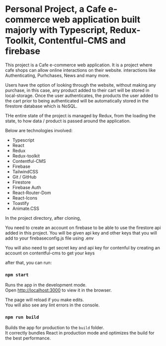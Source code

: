 # Personal Project, a Cafe e-commerce web application built majorly with Typescript, Redux-Toolkit, Contentful-CMS and firebase

This project is a Cafe e-commerce web application. 
It is a project where cafe shops can allow online interactions on their website. interactions like Authenticating, Purhchases, News and many more.

Users have the option of looking through the website, without making any purchase, in this case, any product added to their cart will be stored in local-storage.
Once the user authenticates, the products the user added to the cart prior to being authenticated will be automatically stored in the firestore database which is NoSQL.

THe entire state of the project is managed by Redux, from the loading the state, to how data / product is passed around the application.

Below are technologies involved:

- Typescript
- React
- Redux
- Redux-toolkit
- Contentful-CMS
- Firebase
- TailwindCSS
- Git / GitHub
- Firestore
- Firebase Auth
- React-Router-Dom
- React-Icons
- Toastify
- Animate.CSS

In the project directory, after cloning, 

You need to create an account on firebase to be able to use the firestore api added in this project.
You will be given api key and other keys that you will add to your firebaseconfig.js file using .env

You will also need to get secret key and api key for contenful by creating an account on contentful-cms to get your keys

after that, you can run:

### `npm start`

Runs the app in the development mode.\
Open [http://localhost:3000](http://localhost:3000) to view it in the browser.

The page will reload if you make edits.\
You will also see any lint errors in the console.

### `npm run build`

Builds the app for production to the `build` folder.\
It correctly bundles React in production mode and optimizes the build for the best performance.
